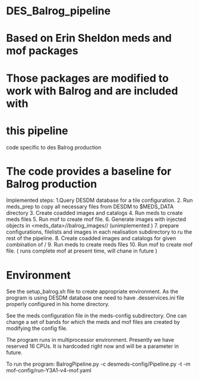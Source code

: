 # DES_Balrog_pipeline
# Based on Erin Sheldon meds and mof packages
#  Those packages are modified to work with Balrog and are included with
# this pipeline

code specific to des Balrog production

# The code provides a baseline for Balrog production
Implemented steps:
1.Query DESDM database for a tile configuration.
2. Run meds_prep to copy all necessary files from DESDM to $MEDS_DATA directory
3. Create coadded images and catalogs
4. Run meds to create meds files
5. Run mof to create mof file.
6. Generate images with injected objects in <meds_data>/<medsconf>/balrog_images/<realisation>/<tilename> (unimplemented )
7. prepare configurations, filelists and images in each realisation subdirectory to ru the rest of the pipeline.
8. Create coadded images and catalogs for given combination of <realisation>/<tilename>
9. Run meds to create meds files
10. Run mof to create mof file. ( runs complete mof at present time, will chane in future )

# Environment
  See the setup_balrog.sh file to create appropriate environment.
  As the program is using DESDM database one need to have .desservices.ini file
  properly configured in his home directory.

  See the meds configuration file in the meds-config subdirectory.
  One can change a set of bands for which the meds and mof files are created by
  modifying the config file.

The program runs in multiprocessor environment. Presently we have reserved 16
CPUs. It is hardcoded right now and will be a parameter in future.

To run the program:
BalrogPipeline.py -c desmeds-config/Pipeline.py -t <tilename> -m mof-config/run-Y3A1-v4-mof.yaml

